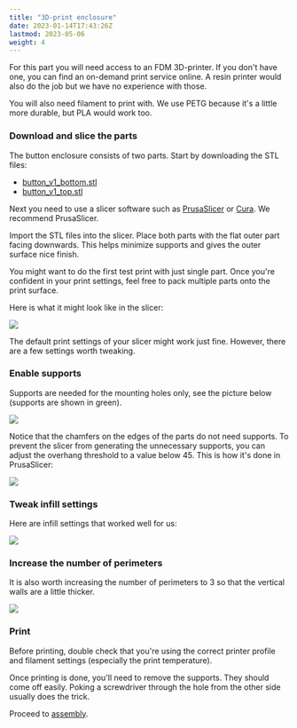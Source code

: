 ```yaml
---
title: "3D-print enclosure"
date: 2023-01-14T17:43:26Z
lastmod: 2023-05-06
weight: 4
---
```


For this part you will need access to an FDM 3D-printer. If you don't have one, you can find an on-demand print service online. A resin printer would also do the job but we have no experience with those.

You will also need filament to print with. We use PETG because it's a little more durable, but PLA would work too.

### Download and slice the parts

The button enclosure consists of two parts. Start by downloading the STL files:

 * [button_v1_bottom.stl](https://github.com/iley/kamaji/blob/master/3d/button_v1/button_v1_bottom.stl)
 * [button_v1_top.stl](https://github.com/iley/kamaji/blob/master/3d/button_v1/button_v1_top.stl)

Next you need to use a slicer software such as [PrusaSlicer](https://github.com/prusa3d/PrusaSlicer) or [Cura](https://ultimaker.com/software/ultimaker-cura/). We recommend PrusaSlicer.

Import the STL files into the slicer. Place both parts with the flat outer part facing downwards. This helps minimize supports and gives the outer surface nice finish.

You might want to do the first test print with just single part. Once you're confident in your print settings, feel free to pack multiple parts onto the print surface.

Here is what it might look like in the slicer:

<img src="/images/button-slicer-layout.png">

The default print settings of your slicer might work just fine. However, there are a few settings worth tweaking.

### Enable supports

Supports are needed for the mounting holes only, see the picture below (supports are shown in green).

<img src="/images/button-slicer-supports.png">

Notice that the chamfers on the edges of the parts do not need supports. To prevent the slicer from generating the unnecessary supports, you can adjust the overhang threshold to a value below 45. This is how it's done in PrusaSlicer:

<img src="/images/button-slicer-settings-supports.png">

### Tweak infill settings

Here are infill settings that worked well for us:


<img src="/images/button-slicer-settings-infill.png">

### Increase the number of perimeters

It is also worth increasing the number of perimeters to 3 so that the vertical walls are a little thicker.

<img src="/images/button-slicer-settings-perimiters.png">


### Print

Before printing, double check that you're using the correct printer profile and filament settings (especially the print temperature).

Once printing is done, you'll need to remove the supports. They should come off easily. Poking a screwdriver through the hole from the other side usually does the trick.

Proceed to [assembly](/hardware/buttons/assemble).
